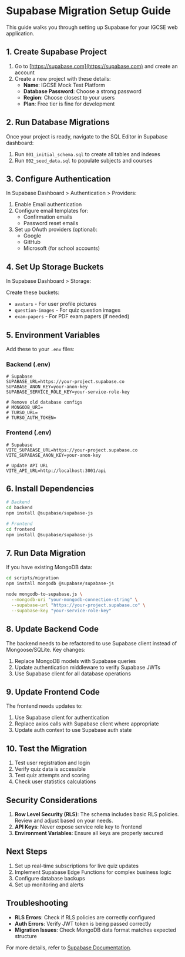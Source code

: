 # Supabase Migration Setup Guide

This guide walks you through setting up Supabase for your IGCSE web application.

## 1. Create Supabase Project

1. Go to [https://supabase.com](https://supabase.com) and create an account
2. Create a new project with these details:
   - **Name**: IGCSE Mock Test Platform
   - **Database Password**: Choose a strong password
   - **Region**: Choose closest to your users
   - **Plan**: Free tier is fine for development

## 2. Run Database Migrations

Once your project is ready, navigate to the SQL Editor in Supabase dashboard:

1. Run `001_initial_schema.sql` to create all tables and indexes
2. Run `002_seed_data.sql` to populate subjects and courses

## 3. Configure Authentication

In Supabase Dashboard > Authentication > Providers:

1. Enable Email authentication
2. Configure email templates for:
   - Confirmation emails
   - Password reset emails
3. Set up OAuth providers (optional):
   - Google
   - GitHub
   - Microsoft (for school accounts)

## 4. Set Up Storage Buckets

In Supabase Dashboard > Storage:

Create these buckets:
- `avatars` - For user profile pictures
- `question-images` - For quiz question images
- `exam-papers` - For PDF exam papers (if needed)

## 5. Environment Variables

Add these to your `.env` files:

### Backend (.env)
```env
# Supabase
SUPABASE_URL=https://your-project.supabase.co
SUPABASE_ANON_KEY=your-anon-key
SUPABASE_SERVICE_ROLE_KEY=your-service-role-key

# Remove old database configs
# MONGODB_URI=
# TURSO_URL=
# TURSO_AUTH_TOKEN=
```

### Frontend (.env)
```env
# Supabase
VITE_SUPABASE_URL=https://your-project.supabase.co
VITE_SUPABASE_ANON_KEY=your-anon-key

# Update API URL
VITE_API_URL=http://localhost:3001/api
```

## 6. Install Dependencies

```bash
# Backend
cd backend
npm install @supabase/supabase-js

# Frontend  
cd frontend
npm install @supabase/supabase-js
```

## 7. Run Data Migration

If you have existing MongoDB data:

```bash
cd scripts/migration
npm install mongodb @supabase/supabase-js

node mongodb-to-supabase.js \
  --mongodb-uri "your-mongodb-connection-string" \
  --supabase-url "https://your-project.supabase.co" \
  --supabase-key "your-service-role-key"
```

## 8. Update Backend Code

The backend needs to be refactored to use Supabase client instead of Mongoose/SQLite. Key changes:

1. Replace MongoDB models with Supabase queries
2. Update authentication middleware to verify Supabase JWTs
3. Use Supabase client for all database operations

## 9. Update Frontend Code

The frontend needs updates to:

1. Use Supabase client for authentication
2. Replace axios calls with Supabase client where appropriate
3. Update auth context to use Supabase auth state

## 10. Test the Migration

1. Test user registration and login
2. Verify quiz data is accessible
3. Test quiz attempts and scoring
4. Check user statistics calculations

## Security Considerations

1. **Row Level Security (RLS)**: The schema includes basic RLS policies. Review and adjust based on your needs.
2. **API Keys**: Never expose service role key to frontend
3. **Environment Variables**: Ensure all keys are properly secured

## Next Steps

1. Set up real-time subscriptions for live quiz updates
2. Implement Supabase Edge Functions for complex business logic
3. Configure database backups
4. Set up monitoring and alerts

## Troubleshooting

- **RLS Errors**: Check if RLS policies are correctly configured
- **Auth Errors**: Verify JWT token is being passed correctly
- **Migration Issues**: Check MongoDB data format matches expected structure

For more details, refer to [Supabase Documentation](https://supabase.com/docs).